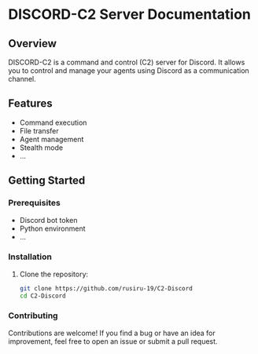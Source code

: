 # DISCORD-C2 Server Documentation

## Overview

DISCORD-C2 is a command and control (C2) server for Discord. It allows you to control and manage your agents using Discord as a communication channel.

## Features

- Command execution
- File transfer
- Agent management
- Stealth mode
- ...

## Getting Started

### Prerequisites

- Discord bot token
- Python environment
- ...

### Installation

1. Clone the repository:
   ```bash
   git clone https://github.com/rusiru-19/C2-Discord
   cd C2-Discord

### Contributing

Contributions are welcome! If you find a bug or have an idea for improvement, feel free to open an issue or submit a pull request.



